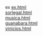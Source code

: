 ex 
<a href='https://gabrielryanft.github.io/learning/cursoemvideo/htmlecss/html/video/ex/ex.html/' target='_blank' rel='next'>ex.html</a><br/>
<a href='https://gabrielryanft.github.io/learning/cursoemvideo/htmlecss/html/video/ex/sorlegal.html/' target='_blank' rel='next'>sorlegal.html</a><br/>
<a href='https://gabrielryanft.github.io/learning/cursoemvideo/htmlecss/html/video/ex/musica.html/' target='_blank' rel='next'>musica.html</a><br/>
<a href='https://gabrielryanft.github.io/learning/cursoemvideo/htmlecss/html/video/ex/guanabara.html/' target='_blank' rel='next'>guanabara.html</a><br/>
<a href='https://gabrielryanft.github.io/learning/cursoemvideo/htmlecss/html/video/ex/vinicios.html/' target='_blank' rel='next'>vinicios.html</a><br/>
